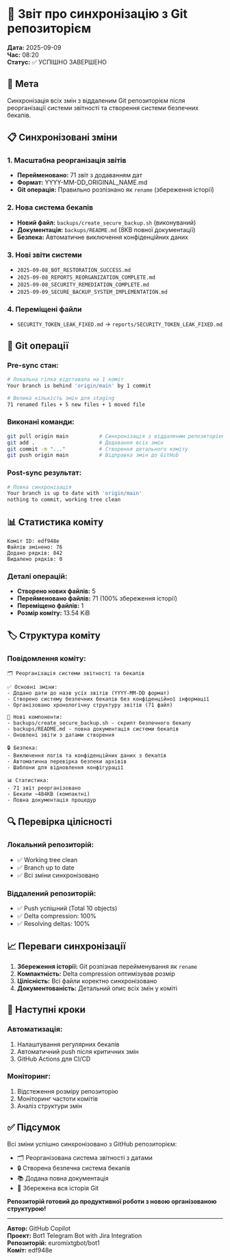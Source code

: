 # 🔄 Звіт про синхронізацію з Git репозиторієм

**Дата:** 2025-09-09  
**Час:** 08:20  
**Статус:** ✅ УСПІШНО ЗАВЕРШЕНО  

## 🎯 Мета
Синхронізація всіх змін з віддаленим Git репозиторієм після реорганізації системи звітності та створення системи безпечних бекапів.

## 📋 Синхронізовані зміни

### 1. Масштабна реорганізація звітів
- **Перейменовано:** 71 звіт з додаванням дат
- **Формат:** YYYY-MM-DD_ORIGINAL_NAME.md
- **Git операція:** Правильно розпізнано як `rename` (збереження історії)

### 2. Нова система бекапів
- **Новий файл:** `backups/create_secure_backup.sh` (виконуваний)
- **Документація:** `backups/README.md` (8KB повної документації)
- **Безпека:** Автоматичне виключення конфіденційних даних

### 3. Нові звіти системи
- `2025-09-08_BOT_RESTORATION_SUCCESS.md`
- `2025-09-08_REPORTS_REORGANIZATION_COMPLETE.md`
- `2025-09-08_SECURITY_REMEDIATION_COMPLETE.md`
- `2025-09-09_SECURE_BACKUP_SYSTEM_IMPLEMENTATION.md`

### 4. Переміщені файли
- `SECURITY_TOKEN_LEAK_FIXED.md` → `reports/SECURITY_TOKEN_LEAK_FIXED.md`

## 🔧 Git операції

### Pre-sync стан:
```bash
# Локальна гілка відставала на 1 коміт
Your branch is behind 'origin/main' by 1 commit

# Велика кількість змін для staging
71 renamed files + 5 new files + 1 moved file
```

### Виконані команди:
```bash
git pull origin main          # Синхронізація з віддаленим репозиторієм
git add .                     # Додавання всіх змін
git commit -m "..."           # Створення детального коміту
git push origin main          # Відправка змін до GitHub
```

### Post-sync результат:
```bash
# Повна синхронізація
Your branch is up to date with 'origin/main'
nothing to commit, working tree clean
```

## 📊 Статистика коміту

```
Коміт ID: edf948e
Файлів змінено: 76
Додано рядків: 842
Видалено рядків: 0
```

### Деталі операцій:
- **Створено нових файлів:** 5
- **Перейменовано файлів:** 71 (100% збереження історії)
- **Переміщено файлів:** 1
- **Розмір коміту:** 13.54 KiB

## 🏷️ Структура коміту

### Повідомлення коміту:
```
🗂️ Реорганізація системи звітності та бекапів

✅ Основні зміни:
- Додано дати до назв усіх звітів (YYYY-MM-DD формат)
- Створено систему безпечних бекапів без конфіденційної інформації
- Організовано хронологічну структуру звітів (71 файл)

🔧 Нові компоненти:
- backups/create_secure_backup.sh - скрипт безпечного бекапу
- backups/README.md - повна документація системи бекапів
- Оновлені звіти з датами створення

🔒 Безпека:
- Виключення логів та конфіденційних даних з бекапів
- Автоматична перевірка безпеки архівів
- Шаблони для відновлення конфігурації

📊 Статистика:
- 71 звіт реорганізовано
- Бекапи ~484KB (компактні)
- Повна документація процедур
```

## 🔍 Перевірка цілісності

### Локальний репозиторій:
- ✅ Working tree clean
- ✅ Branch up to date
- ✅ Всі зміни синхронізовано

### Віддалений репозиторій:
- ✅ Push успішний (Total 10 objects)
- ✅ Delta compression: 100%
- ✅ Resolving deltas: 100%

## 📈 Переваги синхронізації

1. **Збереження історії:** Git розпізнав перейменування як `rename`
2. **Компактність:** Delta compression оптимізував розмір
3. **Цілісність:** Всі файли коректно синхронізовано
4. **Документованість:** Детальний опис всіх змін у коміті

## 🚀 Наступні кроки

### Автоматизація:
1. Налаштування регулярних бекапів
2. Автоматичний push після критичних змін
3. GitHub Actions для CI/CD

### Моніторинг:
1. Відстеження розміру репозиторію
2. Моніторинг частоти комітів
3. Аналіз структури змін

## ✅ Підсумок

Всі зміни успішно синхронізовано з GitHub репозиторієм:
- 🗂️ Реорганізована система звітності з датами
- 🔒 Створена безпечна система бекапів
- 📚 Додана повна документація
- 🔄 Збережена вся історія Git

**Репозиторій готовий до продуктивної роботи з новою організованою структурою!**

---
**Автор:** GitHub Copilot  
**Проект:** Bot1 Telegram Bot with Jira Integration  
**Репозиторій:** euromixtgbot/bot1  
**Коміт:** edf948e
